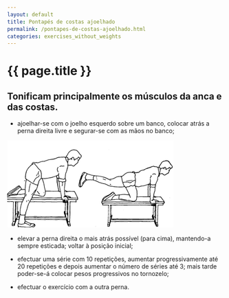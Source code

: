 ```yaml
---
layout: default
title: Pontapés de costas ajoelhado
permalink: /pontapes-de-costas-ajoelhado.html
categories: exercises_without_weights
---
```


# {{ page.title }}

## Tonificam principalmente os músculos da anca e das costas.

* ajoelhar-se com o joelho esquerdo sobre um banco, colocar atrás a perna direita livre e segurar-se com as mãos no banco;

![Pontapés de costas ajoelhado](assets/exercicios-para-os-antebracos_clip_image002.gif)

* elevar a perna direita o mais atrás possível (para cima), mantendo-a sempre esticada; voltar à posição inicial;

* efectuar uma série com 10 repetições, aumentar progressivamente até 20 repetições e depois aumentar o número de séries até 3; mais tarde poder-se-á colocar pesos progressivos no tornozelo;

* efectuar o exercício com a outra perna.
